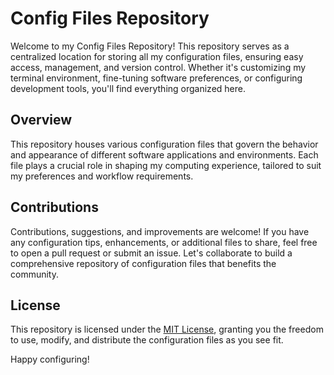 # Config Files Repository

Welcome to my Config Files Repository! This repository serves as a centralized location for storing all my configuration files, ensuring easy access, management, and version control. Whether it's customizing my terminal environment, fine-tuning software preferences, or configuring development tools, you'll find everything organized here.

## Overview

This repository houses various configuration files that govern the behavior and appearance of different software applications and environments. Each file plays a crucial role in shaping my computing experience, tailored to suit my preferences and workflow requirements.

## Contributions

Contributions, suggestions, and improvements are welcome! If you have any configuration tips, enhancements, or additional files to share, feel free to open a pull request or submit an issue. Let's collaborate to build a comprehensive repository of configuration files that benefits the community.

## License

This repository is licensed under the [MIT License](LICENSE), granting you the freedom to use, modify, and distribute the configuration files as you see fit.

Happy configuring!

